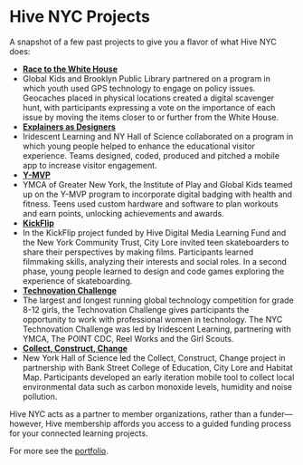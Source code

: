 # Hive NYC Projects

A snapshot of a few past projects to give you a flavor of what Hive NYC does:
* **[Race to the White House](http://hivenyc.org/portfolio/race-to-the-white-house/)**
 * Global Kids and Brooklyn Public Library partnered on a program in which youth used GPS technology to engage on policy issues. Geocaches placed in physical locations created a digital scavenger hunt, with participants expressing a vote on the importance of each issue by moving the items closer to or further from the White House.
* **[Explainers as Designers](http://hivenyc.org/portfolio/explainers-as-designers/)**
 * Iridescent Learning and NY Hall of Science collaborated on a program in which young people helped to enhance the educational visitor experience. Teams designed, coded, produced and pitched a mobile app to increase visitor engagement.
* **[Y-MVP](http://hivenyc.org/portfolio/y-mvp/)**
 * YMCA of Greater New York, the Institute of Play and Global Kids teamed up on the Y-MVP program to incorporate digital badging with health and fitness. Teens used custom hardware and software to plan workouts and earn points, unlocking achievements and awards.
* **[KickFlip](http://hivenyc.org/portfolio/kickflip/)**
 * In the KickFlip project funded by Hive Digital Media Learning Fund and the New York Community Trust, City Lore invited teen skateboarders to share their perspectives by making films. Participants learned filmmaking skills, analyzing their interests and social roles. In a second phase, young people learned to design and code games exploring the experience of skateboarding.
* **[Technovation Challenge](http://hivenyc.org/portfolio/technovation-challenge/)**
 * The largest and longest running global technology competition for grade 8-12 girls, the Technovation Challenge gives participants the opportunity to work with professional women in technology. The NYC Technovation Challenge was led by Iridescent Learning, partnering with YMCA, The POINT CDC, Reel Works and the Girl Scouts.
* **[Collect, Construct, Change](http://hivenyc.org/portfolio/collect-construct-and-change-c3/)**
 * New York Hall of Science led the Collect, Construct, Change project in partnership with Bank Street College of Education, City Lore and Habitat Map. Participants developed an early iteration mobile tool to collect local environmental data such as carbon monoxide levels, humidity and noise pollution.

Hive NYC acts as a partner to member organizations, rather than a funder—however, Hive membership affords you access to a guided funding process for your connected learning projects.

For more see the [portfolio](http://hivenyc.org/portfolio).


